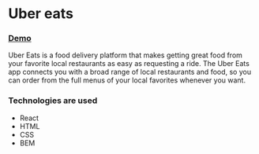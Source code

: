 # Uber eats

### [Demo](http://uber-eats-ivanderkach.surge.sh)

Uber Eats is a food delivery platform that makes getting great food from your favorite local restaurants as easy as requesting a ride. The Uber Eats app connects you with a broad range of local restaurants and food, so you can order from the full menus of your local favorites whenever you want.

### Technologies are used
- React
- HTML
- CSS
- BEM
